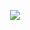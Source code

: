 <p align="center">
  <img src="https://readme-typing-svg.demolab.com?font=Fira+Code&weight=900&size=38&pause=1000&color=F713DF&center=true&random=false&width=435&lines=j'aim+lait+cha">
</p>

